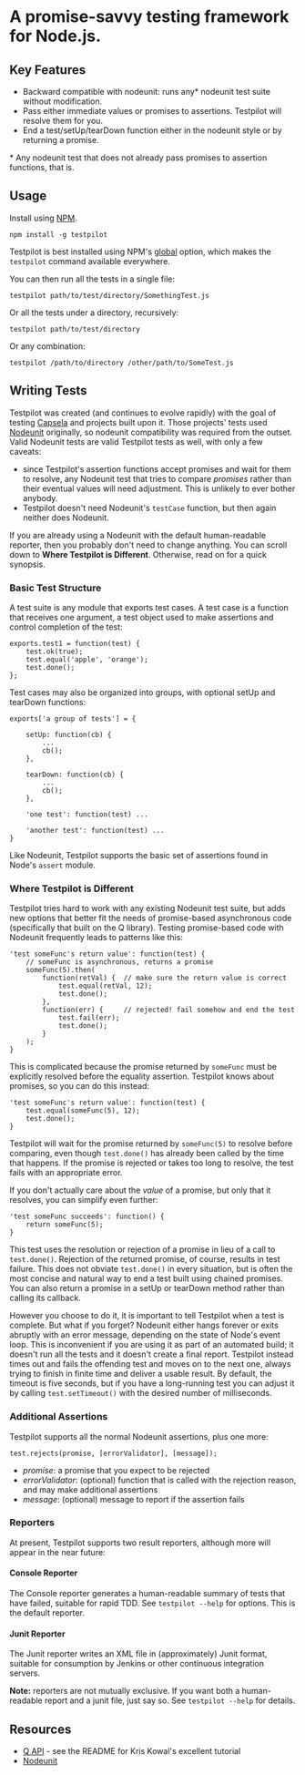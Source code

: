 A promise-savvy testing framework for Node.js.
=============================================

Key Features
------------

- Backward compatible with nodeunit: runs any* nodeunit test suite without modification.
- Pass either immediate values or promises to assertions. Testpilot will resolve them for you.
- End a test/setUp/tearDown function either in the nodeunit style or by returning a promise.

\* Any nodeunit test that does not already pass promises to assertion functions, that is.

Usage
-----

Install using [NPM](http://www.npmjs.org).

    npm install -g testpilot

Testpilot is best installed using NPM's
[global](http://blog.nodejs.org/2011/03/23/npm-1-0-global-vs-local-installation/) option,
which makes the `testpilot` command available everywhere.

You can then run all the tests in a single file:

    testpilot path/to/test/directory/SomethingTest.js

Or all the tests under a directory, recursively:

    testpilot path/to/test/directory

Or any combination:

    testpilot /path/to/directory /other/path/to/SomeTest.js


Writing Tests
-------------

Testpilot was created (and continues to evolve rapidly) with the goal of testing
[Capsela](https://github.com/Sitelier/capsela) and projects built upon it. Those
projects' tests used [Nodeunit](https://github.com/caolan/nodeunit) originally,
so nodeunit compatibility was required from the outset. Valid Nodeunit tests are
valid Testpilot tests as well, with only a few caveats:

- since Testpilot's assertion functions accept promises and wait for them to resolve,
any Nodeunit test that tries to compare *promises* rather than their eventual values
will need adjustment. This is unlikely to ever bother anybody.
- Testpilot doesn't need Nodeunit's `testCase` function, but then again neither does
Nodeunit.

If you are already using a Nodeunit with the default human-readable reporter, then you
probably don't need to change anything. You can scroll down to **Where Testpilot is
Different**. Otherwise, read on for a quick synopsis.

### Basic Test Structure

A test suite is any module that exports test cases. A test case is a function that receives
one argument, a test object used to make assertions and control completion of the test:

    exports.test1 = function(test) {
        test.ok(true);
        test.equal('apple', 'orange');
        test.done();
    };

Test cases may also be organized into groups, with optional setUp and tearDown functions:

    exports['a group of tests'] = {

        setUp: function(cb) {
            ...
            cb();
        },

        tearDown: function(cb) {
            ...
            cb();
        },

        'one test': function(test) ...

        'another test': function(test) ...
    }

Like Nodeunit, Testpilot supports the basic set of assertions found in Node's `assert`
module.

### Where Testpilot is Different

Testpilot tries hard to work with any existing Nodeunit test suite, but adds new options
that better fit the needs of promise-based asynchronous code (specifically that built on
the Q library). Testing promise-based code with Nodeunit frequently leads to patterns like
this:

    'test someFunc's return value': function(test) {
        // someFunc is asynchronous, returns a promise
        someFunc(5).then(
            function(retVal) {  // make sure the return value is correct
                test.equal(retVal, 12);
                test.done();
            },
            function(err) {     // rejected! fail somehow and end the test
                test.fail(err);
                test.done();
            }
        );
    }

This is complicated because the promise returned by `someFunc` must be explicitly resolved
before the equality assertion. Testpilot knows about promises, so you can do this instead:

    'test someFunc's return value': function(test) {
        test.equal(someFunc(5), 12);
        test.done();
    }

Testpilot will wait for the promise returned by `someFunc(5)` to resolve before comparing,
even though `test.done()` has already been called by the time that happens. If the promise
is rejected or takes too long to resolve, the test fails with an appropriate error.

If you don't actually care about the *value* of a promise, but only that it resolves, you
can simplify even further:

    'test someFunc succeeds': function() {
        return someFunc(5);
    }

This test uses the resolution or rejection of a promise in lieu of a call to `test.done()`.
Rejection of the returned promise, of course, results in test failure. This does not obviate
`test.done()` in every situation, but is often the most concise and natural way to end a test
built using chained promises. You can also return a promise in a setUp or tearDown method
rather than calling its callback.

However you choose to do it, it is important to tell Testpilot when a test is complete. But
what if you forget? Nodeunit either hangs forever or exits abruptly with an error message,
depending on the state of Node's event loop. This is inconvenient if you are using it as part
of an automated build; it doesn't run all the tests and it doesn't create a final report.
Testpilot instead times out and fails the offending test and moves on to the next one, always
trying to finish in finite time and deliver a usable result. By default, the timeout is five
seconds, but if you have a long-running test you can adjust it by calling `test.setTimeout()`
with the desired number of milliseconds.

### Additional Assertions

Testpilot supports all the normal Nodeunit assertions, plus one more:

    test.rejects(promise, [errorValidator], [message]);

   - *promise*: a promise that you expect to be rejected
   - *errorValidator*: (optional) function that is called with the rejection reason, and may
   make additional assertions
   - *message*: (optional) message to report if the assertion fails

### Reporters

At present, Testpilot supports two result reporters, although more will appear in the near
future:

#### Console Reporter

The Console reporter generates a human-readable summary of tests that have failed, suitable
for rapid TDD. See `testpilot --help` for options. This is the default reporter.

#### Junit Reporter

The Junit reporter writes an XML file in (approximately) Junit format, suitable for consumption
by Jenkins or other continuous integration servers.

**Note:** reporters are not mutually exclusive. If you want both a human-readable report and a
junit file, just say so. See `testpilot --help` for details.


Resources
---------
  - [Q API](http://github.com/kriskowal/q) - see the README for Kris Kowal's excellent tutorial
  - [Nodeunit](http://github.com/caolan/nodeunit)
